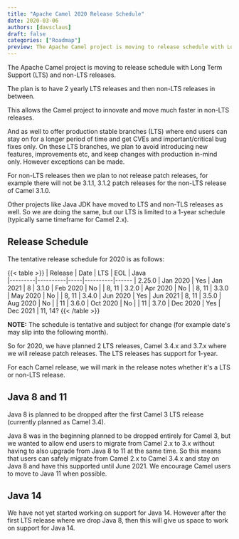 ```yaml
---
title: "Apache Camel 2020 Release Schedule"
date: 2020-03-06
authors: [davsclaus]
draft: false
categories: ["Roadmap"]
preview: The Apache Camel project is moving to release schedule with Long Term Support (LTS) and non-LTS releases.
---
```


The Apache Camel project is moving to release schedule with Long Term Support (LTS) and non-LTS releases.

The plan is to have 2 yearly LTS releases and then non-LTS releases in between.

This allows the Camel project to innovate and move much faster in non-LTS releases.

And as well to offer production stable branches (LTS) where end users can stay on
for a longer period of time and get CVEs and important/critical bug fixes only.
On these LTS branches, we plan to avoid introducing new features, improvements etc, and
keep changes with production in-mind only. However exceptions can be made.

For non-LTS releases then we plan to not release patch releases, for example there will
not be 3.1.1, 3.1.2 patch releases for the non-LTS release of Camel 3.1.0.

Other projects like Java JDK have moved to LTS and non-TLS releases as well. So we are doing the same,
but our LTS is limited to a 1-year schedule (typically same timeframe for Camel 2.x).

## Release Schedule

The tentative release schedule for 2020 is as follows:

{{< table >}}
| Release | Date     | LTS | EOL      | Java  
|---------|----------|-----|----------|------
| 2.25.0  | Jan 2020 | Yes | Jan 2021 | 8
| 3.1.0   | Feb 2020 | No  |          | 8, 11
| 3.2.0   | Apr 2020 | No  |          | 8, 11
| 3.3.0   | May 2020 | No  |          | 8, 11
| 3.4.0   | Jun 2020 | Yes | Jun 2021 | 8, 11
| 3.5.0   | Aug 2020 | No  |          | 11
| 3.6.0   | Oct 2020 | No  |          | 11
| 3.7.0   | Dec 2020 | Yes | Dec 2021 | 11, 14?
{{< /table >}}

**NOTE:** The schedule is tentative and subject for change
(for example date's may slip into the following month). 

So for 2020, we have planned 2 LTS releases, Camel 3.4.x and 3.7.x where we will release
patch releases. The LTS releases has support for 1-year.

For each Camel release, we will mark in the release notes whether it's a LTS or non-LTS release.

## Java 8 and 11

Java 8 is planned to be dropped after the first Camel 3 LTS release (currently
planned as Camel 3.4). 

Java 8 was in the beginning planned to be dropped entirely for Camel 3,
but we wanted to allow end users to migrate from Camel 2.x to 3.x without having
to also upgrade from Java 8 to 11 at the same time. So this means that users
can safely migrate from Camel 2.x to Camel 3.4.x and stay on Java 8 and have this supported
until June 2021. We encourage Camel users to move to Java 11 when possible.

## Java 14

We have not yet started working on support for Java 14. However after the first LTS release
where we drop Java 8, then this will give us space to work on support for Java 14.
